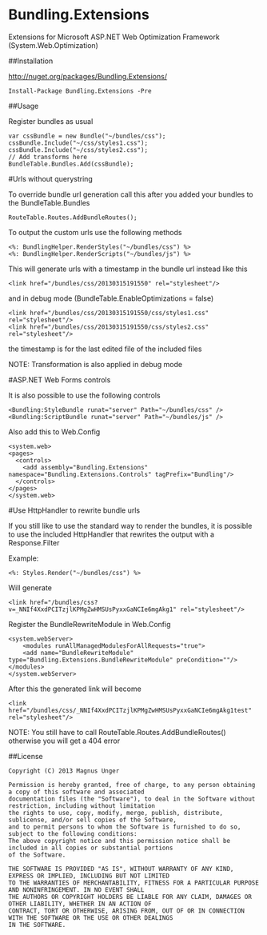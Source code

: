 Bundling.Extensions
===================

Extensions for Microsoft ASP.NET Web Optimization Framework (System.Web.Optimization)

##Installation

http://nuget.org/packages/Bundling.Extensions/

    Install-Package Bundling.Extensions -Pre

##Usage

Register bundles as usual

    var cssBundle = new Bundle("~/bundles/css");
    cssBundle.Include("~/css/styles1.css");
    cssBundle.Include("~/css/styles2.css");
    // Add transforms here
    BundleTable.Bundles.Add(cssBundle);

#Urls without querystring

To override bundle url generation call this after you added your bundles to the BundleTable.Bundles

    RouteTable.Routes.AddBundleRoutes();

To output the custom urls use the following methods

    <%: BundlingHelper.RenderStyles("~/bundles/css") %>
    <%: BundlingHelper.RenderScripts("~/bundles/js") %>

This will generate urls with a timestamp in the bundle url instead like this

    <link href="/bundles/css/20130315191550" rel="stylesheet"/>

and in debug mode (BundleTable.EnableOptimizations = false)

    <link href="/bundles/css/20130315191550/css/styles1.css" rel="stylesheet"/>
    <link href="/bundles/css/20130315191550/css/styles2.css" rel="stylesheet"/>

the timestamp is for the last edited file of the included files

NOTE: Transformation is also applied in debug mode

#ASP.NET Web Forms controls

It is also possible to use the following controls

    <Bundling:StyleBundle runat="server" Path="~/bundles/css" />
    <Bundling:ScriptBundle runat="server" Path="~/bundles/js" />

Also add this to Web.Config

    <system.web>
    <pages>
      <controls>
        <add assembly="Bundling.Extensions" namespace="Bundling.Extensions.Controls" tagPrefix="Bundling"/>
      </controls>
    </pages>
    </system.web>

#Use HttpHandler to rewrite bundle urls

If you still like to use the standard way to render the bundles, it is possible to use the included HttpHandler that rewrites the output with a Response.Filter

Example:

    <%: Styles.Render("~/bundles/css") %>

Will generate

    <link href="/bundles/css?v=_NNIf4XxdPCITzjlKPMgZwHMSUsPyxxGaNCIe6mgAkg1" rel="stylesheet"/>

Register the BundleRewriteModule in Web.Config

    <system.webServer>
        <modules runAllManagedModulesForAllRequests="true">
	    <add name="BundleRewriteModule" type="Bundling.Extensions.BundleRewriteModule" preCondition=""/>
	</modules>
    </system.webServer>
    
After this the generated link will become

    <link href="/bundles/css/_NNIf4XxdPCITzjlKPMgZwHMSUsPyxxGaNCIe6mgAkg1test" rel="stylesheet"/>

NOTE: You still have to call RouteTable.Routes.AddBundleRoutes() otherwise you will get a 404 error

##License

    Copyright (C) 2013 Magnus Unger
    
    Permission is hereby granted, free of charge, to any person obtaining a copy of this software and associated 
    documentation files (the "Software"), to deal in the Software without restriction, including without limitation 
    the rights to use, copy, modify, merge, publish, distribute, sublicense, and/or sell copies of the Software, 
    and to permit persons to whom the Software is furnished to do so, subject to the following conditions:
    The above copyright notice and this permission notice shall be included in all copies or substantial portions 
    of the Software.
    
    THE SOFTWARE IS PROVIDED "AS IS", WITHOUT WARRANTY OF ANY KIND, EXPRESS OR IMPLIED, INCLUDING BUT NOT LIMITED 
    TO THE WARRANTIES OF MERCHANTABILITY, FITNESS FOR A PARTICULAR PURPOSE AND NONINFRINGEMENT. IN NO EVENT SHALL 
    THE AUTHORS OR COPYRIGHT HOLDERS BE LIABLE FOR ANY CLAIM, DAMAGES OR OTHER LIABILITY, WHETHER IN AN ACTION OF 
    CONTRACT, TORT OR OTHERWISE, ARISING FROM, OUT OF OR IN CONNECTION WITH THE SOFTWARE OR THE USE OR OTHER DEALINGS 
    IN THE SOFTWARE.
